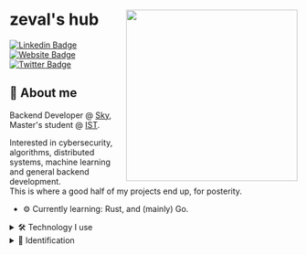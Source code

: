 # zeval's hub <img align="right" src="https://user-images.githubusercontent.com/57680069/154738936-5876c9d5-25c4-4ba9-8f72-d934c5f28fbc.gif" width="300" height="300"/>
[![Linkedin Badge](https://img.shields.io/badge/-zeval-blue?style=flat-square&logo=Linkedin&logoColor=white&link=https://www.linkedin.com/in/zeval/)](https://www.linkedin.com/in/zeval/)
[![Website Badge](https://img.shields.io/badge/-zeval.pt-9966CB?style=flat-square&logo=Google-Chrome&logoColor=white&link=https://jessicalim.me)](https://zeval.pt)
[![Twitter Badge](https://img.shields.io/badge/-@zev4l-1ca0f1?style=flat-square&labelColor=1ca0f1&logo=twitter&logoColor=white&link=https://twitter.com/zev4l)](https://twitter.com/zev4l)

## 📙 About me


Backend Developer @ [Sky](https://www.sky.com/), Master's student @ [IST](https://tecnico.ulisboa.pt/en/). 

Interested in cybersecurity, algorithms, distributed systems, machine learning and general backend development. 
<br>
This is where a good half of my projects end up, for posterity.
* ⚙️ Currently learning: Rust, and (mainly) Go.

<details>
<summary>🛠 Technology I use</summary>

## 🛠 Technology I use
|Backend|Frontend|
|--|--|
|![Python](https://img.shields.io/static/v1?style=flat-square&message=Python&color=3776AB&logo=Python&logoColor=FFFFFF&label=) ![Java](https://img.shields.io/static/v1?style=flat-square&message=Java&color=007396&logo=Java&logoColor=FFFFFF&label=) ![Node.js](https://img.shields.io/static/v1?style=flat-square&message=Node.js&color=339933&logo=Node.js&logoColor=FFFFFF&label=) ![PHP](https://img.shields.io/static/v1?style=flat-square&message=PHP&color=777BB4&logo=PHP&logoColor=FFFFFF&label=) ![MySQL](https://img.shields.io/static/v1?style=flat-square&message=MySQL&color=4479A1&logo=MySQL&logoColor=FFFFFF&label=) ![Express](https://img.shields.io/static/v1?style=flat-square&message=Express&color=000000&logo=Express&logoColor=FFFFFF&label=) ![Flask](https://img.shields.io/static/v1?style=flat-square&message=Flask&color=000000&logo=Flask&logoColor=FFFFFF&label=) |![HTML5](https://img.shields.io/static/v1?style=flat-square&message=HTML5&color=E34F26&logo=HTML5&logoColor=FFFFFF&label=) ![Bootstrap](https://img.shields.io/static/v1?style=flat-square&message=Bootstrap&color=7952B3&logo=Bootstrap&logoColor=FFFFFF&label=) ![JavaScript](https://img.shields.io/static/v1?style=flat-square&message=JavaScript&color=222222&logo=JavaScript&logoColor=F7DF1E&label=) ![Vue.js](https://img.shields.io/static/v1?style=flat-square&message=Vue.js&color=222222&logo=Vue.js&logoColor=4FC08D&label=)
</details>

<details>
  <summary>🔐 Identification</summary>
  
  ### 🔐 ID me with this! (Public RSA Fingerprint)
  ```
  2048 SHA256:A+Hzwmfp82HVFcTAwKIa1dDOMEfbVAHZx4u7LKa/bV0 fc55373@alunos.fc.ul.pt (RSA)
  ```
</details>

